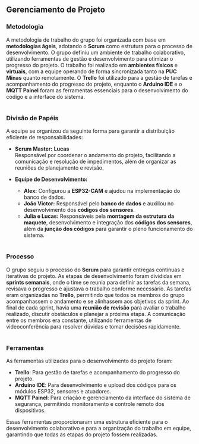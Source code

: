 ## Gerenciamento de Projeto

### **Metodologia**  
A metodologia de trabalho do grupo foi organizada com base em **metodologias ágeis**, adotando o **Scrum** como estrutura para o processo de desenvolvimento. O grupo definiu um ambiente de trabalho colaborativo, utilizando ferramentas de gestão e desenvolvimento para otimizar o progresso do projeto. O trabalho foi realizado em **ambientes físicos** e **virtuais**, com a equipe operando de forma sincronizada tanto na **PUC Minas** quanto remotamente. O **Trello** foi utilizado para a gestão de tarefas e acompanhamento do progresso do projeto, enquanto o **Arduino IDE** e o **MQTT Painel** foram as ferramentas essenciais para o desenvolvimento do código e a interface do sistema.

#

### **Divisão de Papéis**  
A equipe se organizou da seguinte forma para garantir a distribuição eficiente de responsabilidades:

- **Scrum Master:** **Lucas**  
  Responsável por coordenar o andamento do projeto, facilitando a comunicação e resolução de impedimentos, além de organizar as reuniões de planejamento e revisão.

- **Equipe de Desenvolvimento:**  
  - **Alex:** Configurou a **ESP32-CAM** e ajudou na implementação do banco de dados.  
  - **João Victor:** Responsável pelo **banco de dados** e auxiliou no desenvolvimento dos **códigos dos sensores**.  
  - **Julia e Lucas:** Responsáveis pela **montagem da estrutura da maquete**, desenvolvimento e integração dos **códigos dos sensores**, além da **junção dos códigos** para garantir o pleno funcionamento do sistema.

#

### **Processo**  
O grupo seguiu o processo do **Scrum** para garantir entregas contínuas e iterativas do projeto. As etapas de desenvolvimento foram divididas em **sprints semanais**, onde o time se reunia para definir as tarefas da semana, revisava o progresso e ajustava o trabalho conforme necessário. As tarefas eram organizadas no **Trello**, permitindo que todos os membros do grupo acompanhassem o andamento e se alinhassem aos objetivos da sprint. Ao final de cada sprint, havia uma **reunião de revisão** para avaliar o trabalho realizado, discutir obstáculos e planejar a próxima etapa. A comunicação entre os membros era constante, utilizando ferramentas de videoconferência para resolver dúvidas e tomar decisões rapidamente.

#

### **Ferramentas**  
As ferramentas utilizadas para o desenvolvimento do projeto foram:

- **Trello**: Para gestão de tarefas e acompanhamento do progresso do projeto.  
- **Arduino IDE**: Para desenvolvimento e upload dos códigos para os módulos ESP32, sensores e atuadores.  
- **MQTT Painel**: Para criação e gerenciamento da interface do sistema de segurança, permitindo monitoramento e controle remoto dos dispositivos.  

Essas ferramentas proporcionaram uma estrutura eficiente para o desenvolvimento colaborativo e para a organização do trabalho em equipe, garantindo que todas as etapas do projeto fossem realizadas.
